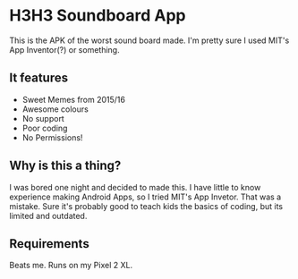 # H3H3 Soundboard App

This is the APK of the worst sound board made. I'm pretty sure I used MIT's App Inventor(?) or something.

## It features
* Sweet Memes from 2015/16
* Awesome colours
* No support
* Poor coding
* No Permissions!

## Why is this a thing?
I was bored one night and decided to made this. I have little to know experience making Android Apps, so I tried MIT's App Invetor. That was a mistake. Sure it's probably good to teach kids the basics of coding, but its limited and outdated. 

## Requirements
Beats me. Runs on my Pixel 2 XL.
